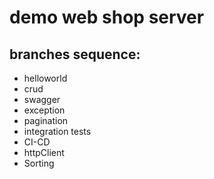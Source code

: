 # demo web shop server

## branches sequence:
- helloworld
- crud
- swagger
- exception
- pagination
- integration tests
- CI-CD
- httpClient  
- Sorting
